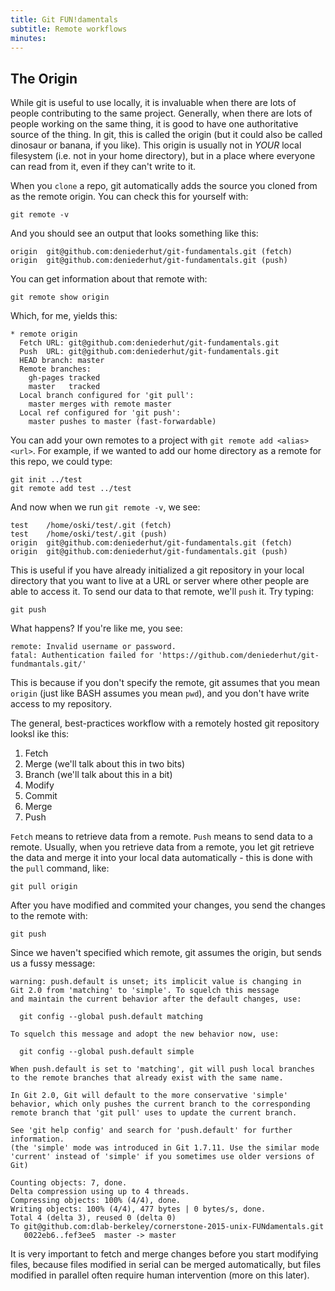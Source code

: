 ```yaml
---
title: Git FUN!damentals
subtitle: Remote workflows
minutes:
---
```


## The Origin

While git is useful to use locally, it is invaluable when there are lots of people contributing to the same project. Generally, when there are lots of people working on the same thing, it is good to have one authoritative source of the thing. In git, this is called the origin (but it could also be called dinosaur or banana, if you like). This origin is usually not in *YOUR* local filesystem (i.e. not in your home directory), but in a place where everyone can read from it, even if they can't write to it.

When you `clone` a repo, git automatically adds the source you cloned from as the remote origin. You can check this for yourself with:

~~~{.input}
git remote -v
~~~

And you should see an output that looks something like this:

~~~{.output}
origin	git@github.com:deniederhut/git-fundamentals.git (fetch)
origin	git@github.com:deniederhut/git-fundamentals.git (push)
~~~

You can get information about that remote with:

~~~{.input}
git remote show origin
~~~

Which, for me, yields this:

~~~{.output}
* remote origin
  Fetch URL: git@github.com:deniederhut/git-fundamentals.git
  Push  URL: git@github.com:deniederhut/git-fundamentals.git
  HEAD branch: master
  Remote branches:
    gh-pages tracked
    master   tracked
  Local branch configured for 'git pull':
    master merges with remote master
  Local ref configured for 'git push':
    master pushes to master (fast-forwardable)
~~~

You can add your own remotes to a project with `git remote add <alias> <url>`. For example, if we wanted to add our home directory as a remote for this repo, we could type:

~~~{.input}
git init ../test
git remote add test ../test
~~~

And now when we run `git remote -v`, we see:

~~~{.output}
test	/home/oski/test/.git (fetch)
test	/home/oski/test/.git (push)
origin	git@github.com:deniederhut/git-fundamentals.git (fetch)
origin	git@github.com:deniederhut/git-fundamentals.git (push)
~~~

This is useful if you have already initialized a git repository in your local directory that you want to live at a URL or server where other people are able to access it. To send our data to that remote, we'll `push` it. Try typing:

~~~{.input}
git push
~~~

What happens? If you're like me, you see:

~~~{.output}
remote: Invalid username or password.
fatal: Authentication failed for 'https://github.com/deniederhut/git-fundmantals.git/'
~~~

This is because if you don't specify the remote, git assumes that you mean `origin` (just like BASH assumes you mean `pwd`), and you don't have write access to my repository. 

The general, best-practices workflow with a remotely hosted git repository looksl ike this:

1. Fetch
2. Merge (we'll talk about this in two bits)
3. Branch (we'll talk about this in a bit)
4. Modify
5. Commit
6. Merge 
7. Push

`Fetch` means to retrieve data from a remote. `Push` means to send data to a remote. Usually, when you retrieve data from a remote, you let git retrieve the data and merge it into your local data automatically - this is done with the `pull` command, like:

~~~{.input}
git pull origin
~~~

After you have modified and commited your changes, you send the changes to the remote with:

~~~{.input}
git push
~~~

Since we haven't specified which remote, git assumes the origin, but sends us a fussy message:

~~~{.output}
warning: push.default is unset; its implicit value is changing in
Git 2.0 from 'matching' to 'simple'. To squelch this message
and maintain the current behavior after the default changes, use:

  git config --global push.default matching

To squelch this message and adopt the new behavior now, use:

  git config --global push.default simple

When push.default is set to 'matching', git will push local branches
to the remote branches that already exist with the same name.

In Git 2.0, Git will default to the more conservative 'simple'
behavior, which only pushes the current branch to the corresponding
remote branch that 'git pull' uses to update the current branch.

See 'git help config' and search for 'push.default' for further information.
(the 'simple' mode was introduced in Git 1.7.11. Use the similar mode
'current' instead of 'simple' if you sometimes use older versions of Git)

Counting objects: 7, done.
Delta compression using up to 4 threads.
Compressing objects: 100% (4/4), done.
Writing objects: 100% (4/4), 477 bytes | 0 bytes/s, done.
Total 4 (delta 3), reused 0 (delta 0)
To git@github.com:dlab-berkeley/cornerstone-2015-unix-FUNdamentals.git
   0022eb6..fef3ee5  master -> master
~~~

It is very important to fetch and merge changes before you start modifying files, because files modified in serial can be merged automatically, but files modified in parallel often require human intervention (more on this later).